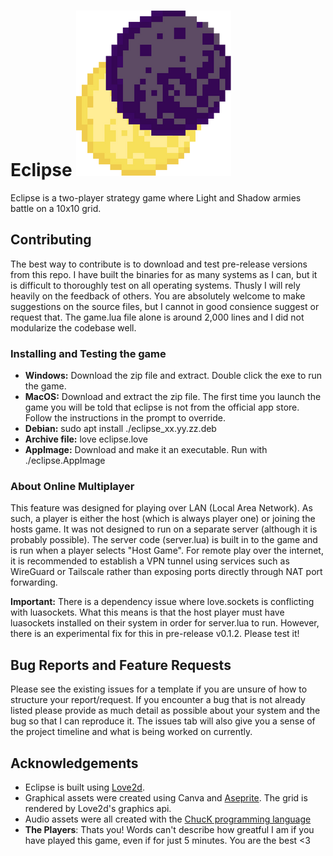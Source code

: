 # Eclipse   ![eclipse logo](eclipse_logo.png)
Eclipse is a two-player strategy game where Light and Shadow armies battle on a 10x10 grid. 

## Contributing

The best way to contribute is to download and test pre-release versions from this repo. I have built the binaries for as many systems as I can, but it is difficult to thoroughly test on all operating systems. Thusly I will rely heavily on the feedback of others. You are absolutely welcome to make suggestions on the source files, but I cannot in good consience suggest or request that. The game.lua file alone is around 2,000 lines and I did not modularize the codebase well.  

### Installing and Testing the game
- **Windows:** Download the zip file and extract. Double click the exe to run the game.
- **MacOS:** Download and extract the zip file. The first time you launch the game you will be told that eclipse is not from the official app store. Follow the instructions in the prompt to override. 
- **Debian:** sudo apt install ./eclipse_xx.yy.zz.deb
- **Archive file:** love eclipse.love
- **AppImage:** Download and make it an executable. Run with ./eclipse.AppImage

### About Online Multiplayer
This feature was designed for playing over LAN (Local Area Network). As such, a player is either the host (which is always player one) or joining the hosts game. It was not designed to run on a separate server (although it is probably possible). The server code (server.lua) is built in to the game and is run when a player selects "Host Game". For remote play over the internet, it is recommended to establish a VPN tunnel using services such as WireGuard or Tailscale rather than exposing ports directly through NAT port forwarding.

**Important:** There is a dependency issue where love.sockets is conflicting with luasockets. What this means is that the host player must have luasockets installed on their system in order for server.lua to run. However, there is an experimental fix for this in pre-release v0.1.2. Please test it! 





## Bug Reports and Feature Requests
Please see the existing issues for a template if you are unsure of how to structure your report/request. If you encounter a bug that is not already listed please provide as much detail as possible about your system and the bug so that I can reproduce it. The issues tab will also give you a sense of the project timeline and what is being worked on currently.

## Acknowledgements 
- Eclipse is built using [Love2d](https://love2d.org/).
- Graphical assets were created using Canva and [Aseprite](https://www.aseprite.org/). The grid is rendered by Love2d's graphics api.
- Audio assets were all created with the [ChucK programming language](https://chuck.stanford.edu/)
- **The Players**: Thats you! Words can't describe how greatful I am if you have played this game, even if for just 5 minutes. You are the best <3
